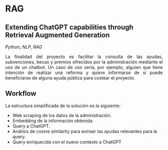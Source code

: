 # RAG
## Extending ChatGPT capabilities through Retrieval Augmented Generation
*Python, NLP, RAG*
<p align="justify"> 
La finalidad del proyecto es facilitar la consulta de las ayudas, subvenciones, becas y premios ofrecidos por la administración mediante el uso de un chatbot. Un caso de uso sería, por ejemplo, alguien que tiene intención de realizar una reforma y quiere informarse de si puede beneficiarse de alguna ayuda pública para costear el proyecto. 
</p>

## Workflow 
La estructura simplificada de la solución es la siguiente:
  - Web scraping de los datos de la administración.
  - Embedding de la información obtenida.
  - Query a ChatGPT.
  - Análisis de cosine similarity para extraer las ayudas relevantes para la query.
  - Query enriquecida con el nuevo contexto a ChatGPT
